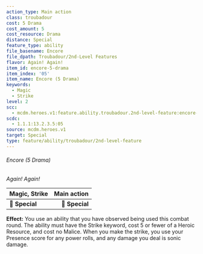 ```yaml
---
action_type: Main action
class: troubadour
cost: 5 Drama
cost_amount: 5
cost_resource: Drama
distance: Special
feature_type: ability
file_basename: Encore
file_dpath: Troubadour/2nd-Level Features
flavor: Again! Again!
item_id: encore-5-drama
item_index: '05'
item_name: Encore (5 Drama)
keywords:
  - Magic
  - Strike
level: 2
scc:
  - mcdm.heroes.v1:feature.ability.troubadour.2nd-level-feature:encore-5-drama
scdc:
  - 1.1.1:13.2.3.5:05
source: mcdm.heroes.v1
target: Special
type: feature/ability/troubadour/2nd-level-feature
---
```


###### Encore (5 Drama)

*Again! Again!*

| **Magic, Strike** | **Main action** |
| ----------------- | --------------: |
| **📏 Special**    |  **🎯 Special** |

**Effect:** You use an ability that you have observed being used this combat round. The ability must have the Strike keyword, cost 5 or fewer of a Heroic Resource, and cost no Malice. When you make the strike, you use your Presence score for any power rolls, and any damage you deal is sonic damage.
